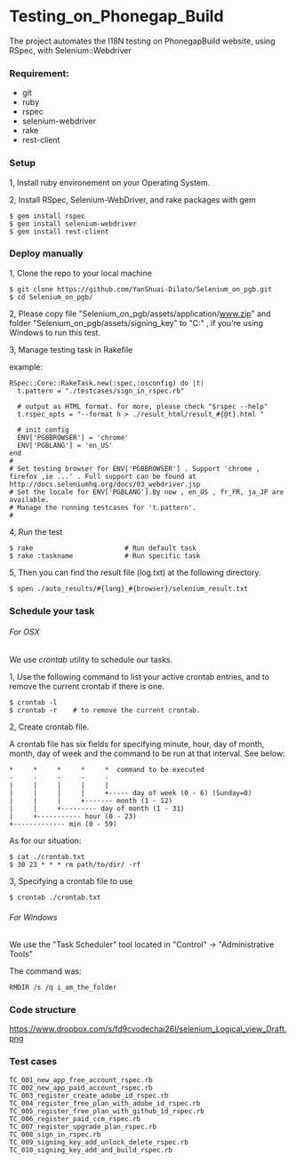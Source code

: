 Testing_on_Phonegap_Build
===============
The project automates the I18N testing on PhonegapBuild website, using RSpec, with Selenium::Webdriver

### Requirement:

- git
- ruby
- rspec
- selenium-webdriver 
- rake
- rest-client

### Setup

1, Install ruby environement on your Operating System. 

2, Install RSpec, Selenium-WebDriver, and rake packages with gem

    $ gem install rspec
    $ gem install selenium-webdriver
    $ gem install rest-client

### Deploy manually 

1, Clone the repo to your local machine
	
	$ git clone https://github.com/YanShuai-Dilato/Selenium_on_pgb.git
	$ cd Selenium_on_pgb/


2, Please copy file "Selenium_on_pgb/assets/application/www.zip" and folder "Selenium_on_pgb/assets/signing_key" to "C:\" , if you're using Windows to run this test. 


3, Manage testing task in Rakefile

   example:
	
    RSpec::Core::RakeTask.new(:spec,:osconfig) do |t|
      t.pattern = "./testcases/sign_in_rspec.rb"  
      
      # output as HTML format. for more, please check "$rspec --help"
      t.rspec_opts = "--format h > ./result_html/result_#{@t}.html "
      
	  # init config
      ENV['PGBBROWSER'] = 'chrome'
      ENV['PGBLANG'] = 'en_US'
    end
    # 
    # Set testing browser for ENV['PGBBROWSER'] . Support 'chrome , firefox ,ie ...' . Full support can be found at http://docs.seleniumhq.org/docs/03_webdriver.jsp
    # Set the locale for ENV['PGBLANG'].By now , en_US , fr_FR, ja_JP are available.
    # Manage the running testcases for 't.pattern'.
    #
    
    
4, Run the test 
	
    $ rake    	                 # Run default task
    $ rake :taskname             # Run specific task
	
	
5, Then you can find the result file (log.txt) at the following directory. 
	
    $ open ./auto_results/#{lang}_#{browser}/selenium_result.txt
	

### Schedule your task
###### For OSX
We use *crontab* utility to schedule our tasks. 

1, Use the following command to list your active crontab entries, and to remove the current crontab if there is one.  

    $ crontab -l  
    $ crontab -r    # to remove the current crontab. 
    
2, Create crontab file. 

A crontab file has six fields for specifying minute, hour, day of month, month, day of week and the command to be run at that interval. See below:

    *     *     *     *     *  command to be executed
    -     -     -     -     -
    |     |     |     |     |
    |     |     |     |     +----- day of week (0 - 6) (Sunday=0)
    |     |     |     +------- month (1 - 12)
    |     |     +--------- day of month (1 - 31)
    |     +----------- hour (0 - 23)
    +------------- min (0 - 59)
    
As for our situation: 

    $ cat ./crontab.txt
    $ 30 23 * * * rm path/to/dir/ -rf

3, Specifying a crontab file to use

    $ crontab ./crontab.txt
    
    

###### For Windows

We use the "Task Scheduler" tool located in "Control" -> "Administrative Tools"

The command was: 

    
    RMDIR /s /q i_am_the_folder




### Code structure
https://www.dropbox.com/s/fd9cvodechaj26l/selenium_Logical_view_Draft.png


### Test cases 


    TC_001_new_app_free_account_rspec.rb
    TC_002_new_app_paid_account_rspec.rb
    TC_003_register_create_adobe_id_rspec.rb
    TC_004_register_free_plan_with_adobe_id_rspec.rb
    TC_005_register_free_plan_with_github_id_rspec.rb
    TC_006_register_paid_ccm_rspec.rb
    TC_007_register_upgrade_plan_rspec.rb
    TC_008_sign_in_rspec.rb
    TC_009_signing_key_add_unlock_delete_rspec.rb
    TC_010_signing_key_add_and_build_rspec.rb




